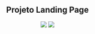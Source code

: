 <h2 align="center">  Projeto Landing Page </h2>
<p align="center">
  <img src="https://img.shields.io/github/issues/the4nna/landing-page"> 
  <img src="https://img.shields.io/github/stars/the4nna/landing-page"> 
</p>

